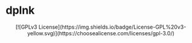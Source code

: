 # dplnk

<p align="center">
    [![GPLv3 License](https://img.shields.io/badge/License-GPL%20v3-yellow.svg)](https://choosealicense.com/licenses/gpl-3.0/)
</p>